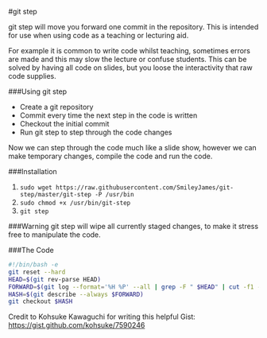#git step

git step will move you forward one commit in the repository. This is intended for use when using code as a teaching or lecturing aid.

For example it is common to write code whilst teaching, sometimes errors are made and this may slow the lecture or confuse students. This can be solved by having all code on slides, but you loose the interactivity that raw code supplies.

###Using git step
- Create a git repository
- Commit every time the next step in the code is written
- Checkout the initial commit
- Run git step to step through the code changes

Now we can step through the code much like a slide show, however we can make temporary changes, compile the code and run the code.

###Installation

1. `sudo wget https://raw.githubusercontent.com/SmileyJames/git-step/master/git-step -P /usr/bin`
2. `sudo chmod +x /usr/bin/git-step`
3. `git step`

###Warning
git step will wipe all currently staged changes, to make it stress free to manipulate the code.

###The Code
```bash
#!/bin/bash -e
git reset --hard
HEAD=$(git rev-parse HEAD)
FORWARD=$(git log --format='%H %P' --all | grep -F " $HEAD" | cut -f1 -d' ')
HASH=$(git describe --always $FORWARD)
git checkout $HASH
```
Credit to Kohsuke Kawaguchi for writing this helpful Gist: https://gist.github.com/kohsuke/7590246
